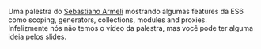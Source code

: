 <!--
layout: post
title: ECMAScript 6 - O futuro está aqui
date: 2014-05-27T05:18:47.847Z
comments: true
published: true
keywords: JavaScript, ES6, talks
description: talk about es6
categories: talks
authorName: Jaydson Gomes
authorLink: http://twitter.com/jaydson
authorDescription: JavaScript enthusiast - FrontEnd Engineer at Terra Networks - BrazilJS and RSJS curator
authorPicture: https://pbs.twimg.com/profile_images/453720347620032512/UM2nE21c_400x400.jpeg
-->
Uma palestra do [Sebastiano Armeli](https://twitter.com/sebarmeli) mostrando algumas features da ES6 como scoping, generators, collections, modules and proxies.<!--more-->  
Infelizmente nós não temos o vídeo da palestra, mas você pode ter alguma ideia pelos slides.  
<script async class="speakerdeck-embed" data-id="0f3bc890bf3e01311c22525a8ccb654f" data-ratio="1.33333333333333" src="//speakerdeck.com/assets/embed.js"></script>

